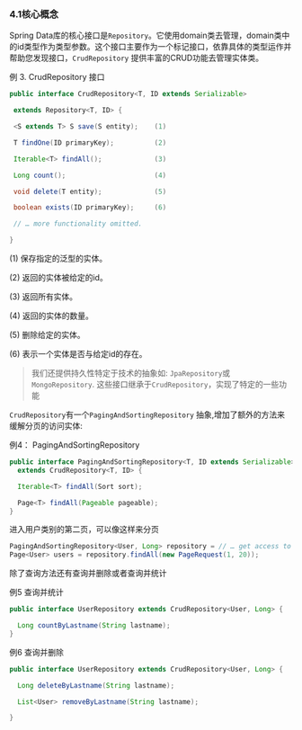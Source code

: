 ### 4.1核心概念

Spring Data库的核心接口是`Repository`。它使用domain类去管理，domain类中的id类型作为类型参数。这个接口主要作为一个标记接口，依靠具体的类型运作并帮助您发现接口，`CrudRepository` 提供丰富的CRUD功能去管理实体类。

例 3. CrudRepository 接口

```java
public interface CrudRepository<T, ID extends Serializable>

 extends Repository<T, ID> {        

 <S extends T> S save(S entity);    (1)

 T findOne(ID primaryKey);          (2)

 Iterable<T> findAll();             (3)

 Long count();                      (4)

 void delete(T entity);             (5)

 boolean exists(ID primaryKey);     (6)

 // … more functionality omitted.

}
```

\(1\) 保存指定的泛型的实体。

\(2\) 返回的实体被给定的id。

\(3\) 返回所有实体。

\(4\) 返回的实体的数量。

\(5\) 删除给定的实体。

\(6\) 表示一个实体是否与给定id的存在。

> 我们还提供持久性特定于技术的抽象如: `JpaRepository`或 `MongoRepository`. 这些接口继承于`CrudRepository`，实现了特定的一些功能

`CrudRepository`有一个`PagingAndSortingRepository` 抽象,增加了额外的方法来缓解分页的访问实体:

例4： PagingAndSortingRepository

```java
public interface PagingAndSortingRepository<T, ID extends Serializable>
  extends CrudRepository<T, ID> {

  Iterable<T> findAll(Sort sort);

  Page<T> findAll(Pageable pageable);
}
```

进入用户类别的第二页，可以像这样来分页

```java
PagingAndSortingRepository<User, Long> repository = // … get access to a bean
Page<User> users = repository.findAll(new PageRequest(1, 20));
```

除了查询方法还有查询并删除或者查询并统计

例5 查询并统计

```java
public interface UserRepository extends CrudRepository<User, Long> {

  Long countByLastname(String lastname);
}
```

例6 查询并删除

```java
public interface UserRepository extends CrudRepository<User, Long> {

  Long deleteByLastname(String lastname);

  List<User> removeByLastname(String lastname);

}
```



